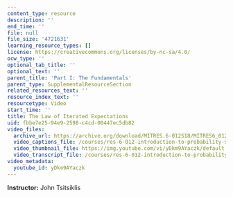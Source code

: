 ```yaml
---
content_type: resource
description: ''
end_time: ''
file: null
file_size: '4721631'
learning_resource_types: []
license: https://creativecommons.org/licenses/by-nc-sa/4.0/
ocw_type: ''
optional_tab_title: ''
optional_text: ''
parent_title: 'Part I: The Fundamentals'
parent_type: SupplementalResourceSection
related_resources_text: ''
resource_index_text: ''
resourcetype: Video
start_time: ''
title: The Law of Iterated Expectations
uid: fbbe7e25-94e9-2598-c4cd-00447ec5db82
video_files:
  archive_url: https://archive.org/download/MITRES.6-012S18/MITRES6_012S18_L13-03_300k.mp4
  video_captions_file: /courses/res-6-012-introduction-to-probability-spring-2018/2843c5e9eeca5caebbc79601b151d837_yDkm9AYaczk.vtt
  video_thumbnail_file: https://img.youtube.com/vi/yDkm9AYaczk/default.jpg
  video_transcript_file: /courses/res-6-012-introduction-to-probability-spring-2018/6b18e9d74402990b7325830190435b9e_yDkm9AYaczk.pdf
video_metadata:
  youtube_id: yDkm9AYaczk
---
```


**Instructor:** John Tsitsiklis

